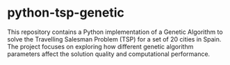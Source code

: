 # python-tsp-genetic
This repository contains a Python implementation of a Genetic Algorithm to solve the Travelling Salesman Problem (TSP) for a set of 20 cities in Spain. The project focuses on exploring how different genetic algorithm parameters affect the solution quality and computational performance.
